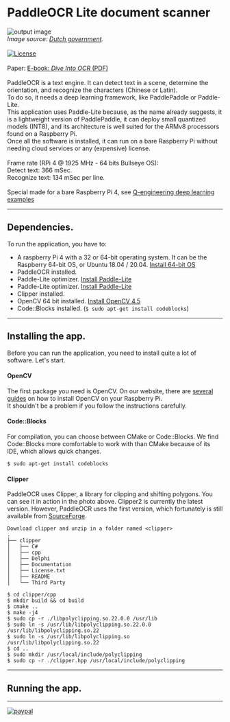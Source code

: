 # PaddleOCR Lite document scanner
![output image]( https://qengineering.eu/github/WillekePassOut.webp )<br>
_Image source: [Dutch  government](https://www.rijksoverheid.nl/actueel/nieuws/2021/08/02/nieuw-model-nederlandse-identiteitskaart-per-2-augustus-2021)._<br><br>
[![License](https://img.shields.io/badge/License-BSD%203--Clause-blue.svg)](https://opensource.org/licenses/BSD-3-Clause)<br/><br/>
Paper: [E-book: _Dive Into OCR_ (PDF)](https://paddleocr.bj.bcebos.com/ebook/Dive_into_OCR.pdf)<br/><br/>
PaddleOCR is a text engine. It can detect text in a scene, determine the orientation, and recognize the characters (Chinese or Latin).<br>
To do so, it needs a deep learning framework, like PaddlePaddle or Paddle-Lite.<br>
This application uses Paddle-Lite because, as the name already suggests, it is a lightweight version of PaddlePaddle, it can deploy small quantized models (INT8), and its architecture is well suited for the ARMv8 processors found on a Raspberry Pi.<br>
Once all the software is installed, it can run on a bare Raspberry Pi without needing cloud services or any (expensive) license.<br><br>
Frame rate (RPi 4 @ 1925 MHz - 64 bits Bullseye OS):<br>
Detect text: 366 mSec.<br>
Recognize text: 134 mSec per line.<br><br>
Special made for a bare Raspberry Pi 4, see [Q-engineering deep learning examples](https://qengineering.eu/deep-learning-examples-on-raspberry-32-64-os.html)

------------

## Dependencies.
To run the application, you have to:
- A raspberry Pi 4 with a 32 or 64-bit operating system. It can be the Raspberry 64-bit OS, or Ubuntu 18.04 / 20.04. [Install 64-bit OS](https://qengineering.eu/install-raspberry-64-os.html) <br/>
- PaddleOCR installed.
- Paddle-Lite optimizer. [Install Paddle-Lite](https://qengineering.eu/install-paddle-lite-on-raspberry-pi-4.html) <br/>
- Paddle-Lite optimizer. [Install Paddle-Lite](https://qengineering.eu/install-paddle-lite-on-raspberry-pi-4.html) <br/>
- Clipper installed.
- OpenCV 64 bit installed. [Install OpenCV 4.5](https://qengineering.eu/install-opencv-4.5-on-raspberry-64-os.html) <br/>
- Code::Blocks installed. (```$ sudo apt-get install codeblocks```)

------------

## Installing the app.
Before you can run the application, you need to install quite a lot of software. Let's start.
#### OpenCV
The first package you need is OpenCV. On our website, there are [several guides](https://qengineering.eu/install-opencv-4.5-on-raspberry-64-os.html) on how to install OpenCV on your Raspberry Pi.<br>
It shouldn't be a problem if you follow the instructions carefully.
#### Code::Blocks
For compilation, you can choose between CMake or Code::Blocks.
We find Code::Blocks more comfortable to work with than CMake because of its IDE, which allows quick changes.
```
$ sudo apt-get install codeblocks
```
#### Clipper
PaddleOCR uses Clipper, a library for clipping and shifting polygons. You can see it in action in the photo above. Clipper2 is currently the latest version. However, PaddleOCR uses the first version, which fortunately is still available from [SourceForge](https://sourceforge.net/projects/polyclipping/).
```
Download clipper and unzip in a folder named <clipper>
.
├── clipper
│   ├── C#
│   ├── cpp
│   ├── Delphi
│   ├── Documentation
│   ├── License.txt
│   ├── README
│   └── Third Party

$ cd clipper/cpp
$ mkdir build && cd build
$ cmake ..
$ make -j4
$ sudo cp -r ./libpolyclipping.so.22.0.0 /usr/lib
$ sudo ln -s /usr/lib/libpolyclipping.so.22.0.0 /usr/lib/libpolyclipping.so.22
$ sudo ln -s /usr/lib/libpolyclipping.so /usr/lib/libpolyclipping.so.22
$ cd ..
$ sudo mkdir /usr/local/include/polyclipping
$ sudo cp -r ./clipper.hpp /usr/local/include/polyclipping
```
------------

## Running the app.

------------

[![paypal](https://qengineering.eu/images/TipJarSmall4.png)](https://www.paypal.com/cgi-bin/webscr?cmd=_s-xclick&hosted_button_id=CPZTM5BB3FCYL) 


